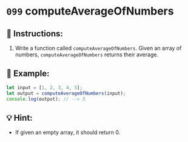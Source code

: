 # `099` computeAverageOfNumbers

## 📝 Instructions: 

1. Write a function called `computeAverageOfNumbers`. Given an array of numbers, `computeAverageOfNumbers` returns their average. 

## 📎 Example:

```js
let input = [1, 2, 3, 4, 5];
let output = computeAverageOfNumbers(input);
console.log(output); // --> 3
```

## 💡 Hint:

+ If given an empty array, it should return 0.
